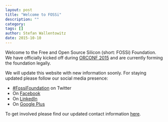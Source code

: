 ```yaml
---
layout: post
title: "Welcome to FOSSi"
description: ""
category: 
tags: []
author: Stefan Wallentowitz
date: 2015-10-10
---
```


Welcome to the Free and Open Source Silicon (short: FOSSi)
Foundation. We have officially kicked off during [ORCONF
2015](http://orconf.org) and are currently forming the foundation
legally.

We will update this website with new information soonly. For staying
updated please follow our social media presence:

 - [#FossiFoundation](https://twitter.com/FossiFoundation) on Twitter
 - On [Facebook](https://facebook.com/fossifoundation)
 - On [LinkedIn](https://linkedin.com/company/fossi-foundation)
 - On [Google Plus](https://plus.google.com/+FossifoundationOrg42)

To get involved please find our updated contact information
[here](/getinvolved.html).

